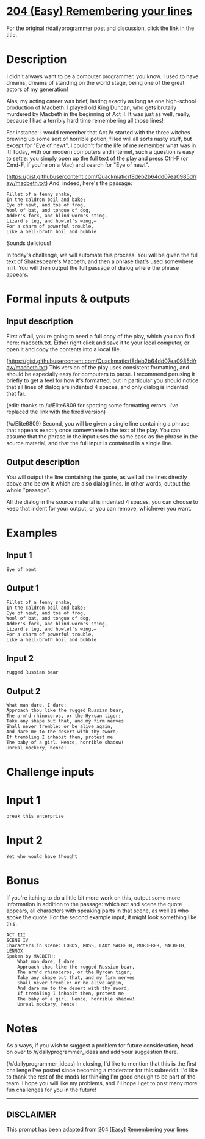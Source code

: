 # [204 (Easy) Remembering your lines](https://www.reddit.com/r/dailyprogrammer/comments/2xoxum/20150302_challenge_204_easy_remembering_your_lines/)

For the original [r/dailyprogrammer](https://www.reddit.com/r/dailyprogrammer/) post and discussion, click the link in the title.

# Description
I didn't always want to be a computer programmer, you know. I used to have dreams, dreams of standing on the world stage, being one of the great actors of my generation!

Alas, my acting career was brief, lasting exactly as long as one high-school production of Macbeth. I played old King Duncan, who gets brutally murdered by Macbeth in the beginning of Act II. It was just as well, really, because I had a terribly hard time remembering all those lines!

For instance: I would remember that Act IV started with the three witches brewing up some sort of horrible potion, filled will all sorts nasty stuff, but except for "Eye of newt", I couldn't for the life of me remember what was in it! Today, with our modern computers and internet, such a question is easy to settle: you simply open up the full text of the play and press Ctrl-F (or Cmd-F, if you're on a Mac) and search for "Eye of newt". 

(https://gist.githubusercontent.com/Quackmatic/f8deb2b64dd07ea0985d/raw/macbeth.txt)
And, indeed, here's the passage: 


```
Fillet of a fenny snake,
In the caldron boil and bake;
Eye of newt, and toe of frog,
Wool of bat, and tongue of dog,
Adder's fork, and blind-worm's sting,
Lizard's leg, and howlet's wing,—
For a charm of powerful trouble,
Like a hell-broth boil and bubble.
```
Sounds delicious!

In today's challenge, we will automate this process. You will be given the full text of Shakespeare's Macbeth, and then a phrase that's used somewhere in it. You will then output the full passage of dialog where the phrase appears.

# Formal inputs & outputs
## Input description
First off all, you're going to need a full copy of the play, which you can find here: macbeth.txt. Either right click and save it to your local computer, or open it and copy the contents into a local file. 

(https://gist.githubusercontent.com/Quackmatic/f8deb2b64dd07ea0985d/raw/macbeth.txt)
This version of the play uses consistent formatting, and should be especially easy for computers to parse. I recommend perusing it briefly to get a feel for how it's formatted, but in particular you should notice that all lines of dialog are indented 4 spaces, and only dialog is indented that far. 

(edit: thanks to /u/Elite6809 for spotting some formatting errors. I've replaced the link with the fixed version)

(/u/Elite6809)
Second, you will be given a single line containing a phrase that appears exactly once somewhere in the text of the play. You can assume that the phrase in the input uses the same case as the phrase in the source material, and that the full input is contained in a single line. 

## Output description
You will output the line containing the quote, as well all the lines directly above and below it which are also dialog lines. In other words, output the whole "passage".

All the dialog in the source material is indented 4 spaces, you can choose to keep that indent for your output, or you can remove, whichever you want. 

# Examples
## Input 1

```
Eye of newt
```
## Output 1

```
Fillet of a fenny snake,
In the caldron boil and bake;
Eye of newt, and toe of frog,
Wool of bat, and tongue of dog,
Adder's fork, and blind-worm's sting,
Lizard's leg, and howlet's wing,—
For a charm of powerful trouble,
Like a hell-broth boil and bubble.
```
## Input 2

```
rugged Russian bear
```
## Output 2

```
What man dare, I dare:
Approach thou like the rugged Russian bear,
The arm'd rhinoceros, or the Hyrcan tiger;
Take any shape but that, and my firm nerves
Shall never tremble: or be alive again,
And dare me to the desert with thy sword;
If trembling I inhabit then, protest me
The baby of a girl. Hence, horrible shadow!
Unreal mockery, hence!
```
# Challenge inputs
# Input 1

```
break this enterprise
```
# Input 2

```
Yet who would have thought
```
# Bonus
If you're itching to do a little bit more work on this, output some more information in addition to the passage: which act and scene the quote appears, all characters with speaking parts in that scene, as well as who spoke the quote. For the second example input, it might look something like this: 


```
ACT III
SCENE IV
Characters in scene: LORDS, ROSS, LADY MACBETH, MURDERER, MACBETH, LENNOX
Spoken by MACBETH:
    What man dare, I dare:
    Approach thou like the rugged Russian bear,
    The arm'd rhinoceros, or the Hyrcan tiger;
    Take any shape but that, and my firm nerves
    Shall never tremble: or be alive again,
    And dare me to the desert with thy sword;
    If trembling I inhabit then, protest me
    The baby of a girl. Hence, horrible shadow!
    Unreal mockery, hence!
```
# Notes
As always, if you wish to suggest a problem for future consideration, head on over to /r/dailyprogrammer_ideas and add your suggestion there. 

(/r/dailyprogrammer_ideas)
In closing, I'd like to mention that this is the first challenge I've posted since becoming a moderator for this subreddit. I'd like to thank the rest of the mods for thinking I'm good enough to be part of the team. I hope you will like my problems, and I'll hope I get to post many more fun challenges for you in the future!


----
## **DISCLAIMER**
This prompt has been adapted from [204 [Easy] Remembering your lines](https://www.reddit.com/r/dailyprogrammer/comments/2xoxum/20150302_challenge_204_easy_remembering_your_lines/
)
